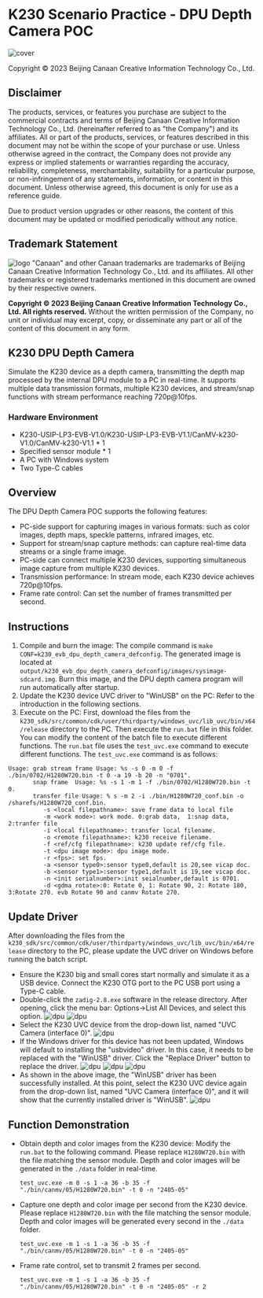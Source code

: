 # K230 Scenario Practice - DPU Depth Camera POC

![cover](../../../zh/images/canaan-cover.png)

Copyright © 2023 Beijing Canaan Creative Information Technology Co., Ltd.

<div style="page-break-after:always"></div>

## Disclaimer

The products, services, or features you purchase are subject to the commercial contracts and terms of Beijing Canaan Creative Information Technology Co., Ltd. (hereinafter referred to as "the Company") and its affiliates. All or part of the products, services, or features described in this document may not be within the scope of your purchase or use. Unless otherwise agreed in the contract, the Company does not provide any express or implied statements or warranties regarding the accuracy, reliability, completeness, merchantability, suitability for a particular purpose, or non-infringement of any statements, information, or content in this document. Unless otherwise agreed, this document is only for use as a reference guide.

Due to product version upgrades or other reasons, the content of this document may be updated or modified periodically without any notice.

## Trademark Statement

![logo](../../../zh/images/logo.png) "Canaan" and other Canaan trademarks are trademarks of Beijing Canaan Creative Information Technology Co., Ltd. and its affiliates. All other trademarks or registered trademarks mentioned in this document are owned by their respective owners.

**Copyright © 2023 Beijing Canaan Creative Information Technology Co., Ltd. All rights reserved.**
Without the written permission of the Company, no unit or individual may excerpt, copy, or disseminate any part or all of the content of this document in any form.

<div style="page-break-after:always"></div>

## K230 DPU Depth Camera

Simulate the K230 device as a depth camera, transmitting the depth map processed by the internal DPU module to a PC in real-time. It supports multiple data transmission formats, multiple K230 devices, and stream/snap functions with stream performance reaching 720p@10fps.

### Hardware Environment

- K230-USIP-LP3-EVB-V1.0/K230-USIP-LP3-EVB-V1.1/CanMV-k230-V1.0/CanMV-k230-V1.1 * 1
- Specified sensor module * 1
- A PC with Windows system
- Two Type-C cables

## Overview

The DPU Depth Camera POC supports the following features:

- PC-side support for capturing images in various formats: such as color images, depth maps, speckle patterns, infrared images, etc.
- Support for stream/snap capture methods: can capture real-time data streams or a single frame image.
- PC-side can connect multiple K230 devices, supporting simultaneous image capture from multiple K230 devices.
- Transmission performance: In stream mode, each K230 device achieves 720p@10fps.
- Frame rate control: Can set the number of frames transmitted per second.

## Instructions

1. Compile and burn the image: The compile command is `make CONF=k230_evb_dpu_depth_camera_defconfig`. The generated image is located at `output/k230_evb_dpu_depth_camera_defconfig/images/sysimage-sdcard.img`. Burn this image, and the DPU depth camera program will run automatically after startup.
1. Update the K230 device UVC driver to "WinUSB" on the PC: Refer to the introduction in the following sections.
1. Execute on the PC: First, download the files from the `k230_sdk/src/common/cdk/user/thirdparty/windows_uvc/lib_uvc/bin/x64/release` directory to the PC. Then execute the `run.bat` file in this folder. You can modify the content of the batch file to execute different functions.
   The `run.bat` file uses the `test_uvc.exe` command to execute different functions. The `test_uvc.exe` command is as follows:

```shell
Usage: grab stream frame Usage: %s -s 0 -m 0 -f ./bin/0702/H1280W720.bin -t 0 -a 19 -b 20 -n "0701".
       snap frame  Usage: %s -s 1 -m 1 -f ./bin/0702/H1280W720.bin -t 0.
       transfer file Usage: % s -m 2 -i ./bin/H1280W720_conf.bin -o /sharefs/H1280W720_conf.bin.
          -s <local filepathname>: save frame data to local file
          -m <work mode>: work mode. 0:grab data,  1:snap data, 2:tranfer file
          -i <local filepathname>: transfer local filename.
          -o <remote filepathname>: k230 receive filename.
          -f <ref/cfg filepathname>: k230 update ref/cfg file.
          -t <dpu image mode>: dpu image mode.
          -r <fps>: set fps.
          -a <sensor type0>:sensor type0,default is 20,see vicap doc.
          -b <sensor type1>:sensor type1,default is 19,see vicap doc.
          -n <init serialnumber>:init seialnumber,default is 0701.
          -d <gdma rotate>:0: Rotate 0, 1: Rotate 90, 2: Rotate 180, 3:Rotate 270. evb Rotate 90 and canmv Rotate 270.
```

## Update Driver

After downloading the files from the `k230_sdk/src/common/cdk/user/thirdparty/windows_uvc/lib_uvc/bin/x64/release` directory to the PC, please update the UVC driver on Windows before running the batch script.

- Ensure the K230 big and small cores start normally and simulate it as a USB device. Connect the K230 OTG port to the PC USB port using a Type-C cable.
- Double-click the `zadig-2.8.exe` software in the release directory. After opening, click the menu bar: Options->List All Devices, and select this option.
![dpu](../../../zh/02_applications/business_poc/images/uvc_1.png)
![dpu](../../../zh/02_applications/business_poc/images/uvc_2.png)
- Select the K230 UVC device from the drop-down list, named "UVC Camera (interface 0)".
![dpu](../../../zh/02_applications/business_poc/images/uvc_3.png)
- If the Windows driver for this device has not been updated, Windows will default to installing the "usbvideo" driver. In this case, it needs to be replaced with the "WinUSB" driver. Click the "Replace Driver" button to replace the driver.
![dpu](../../../zh/02_applications/business_poc/images/uvc_4.png)
![dpu](../../../zh/02_applications/business_poc/images/uvc_5.png)
![dpu](../../../zh/02_applications/business_poc/images/uvc_6.png)
- As shown in the above image, the "WinUSB" driver has been successfully installed. At this point, select the K230 UVC device again from the drop-down list, named "UVC Camera (interface 0)", and it will show that the currently installed driver is "WinUSB".
![dpu](../../../zh/02_applications/business_poc/images/uvc_7.png)

## Function Demonstration

- Obtain depth and color images from the K230 device:
  Modify the `run.bat` to the following command. Please replace `H1280W720.bin` with the file matching the sensor module. Depth and color images will be generated in the `./data` folder in real-time.

  ```shell
  test_uvc.exe -m 0 -s 1 -a 36 -b 35 -f "./bin/canmv/05/H1280W720.bin" -t 0 -n "2405-05"
  ```

- Capture one depth and color image per second from the K230 device. Please replace `H1280W720.bin` with the file matching the sensor module. Depth and color images will be generated every second in the `./data` folder.

  ```shell
  test_uvc.exe -m 1 -s 1 -a 36 -b 35 -f "./bin/canmv/05/H1280W720.bin" -t 0 -n "2405-05"
  ```

- Frame rate control, set to transmit 2 frames per second.

  ```shell
  test_uvc.exe -m 1 -s 1 -a 36 -b 35 -f "./bin/canmv/05/H1280W720.bin" -t 0 -n "2405-05" -r 2
  ```
  